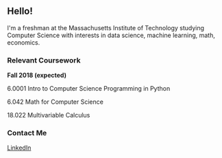 ## Hello!

I'm a freshman at the Massachusetts Institute of Technology studying Computer Science with interests in data science, machine learning, math, economics.

### Relevant Coursework
**Fall 2018 (expected)**

6.0001 Intro to Computer Science Programming in Python

6.042 Math for Computer Science

18.022 Multivariable Calculus

### Contact Me
[LinkedIn](https://www.linkedin.com/in/kateyxu/)
